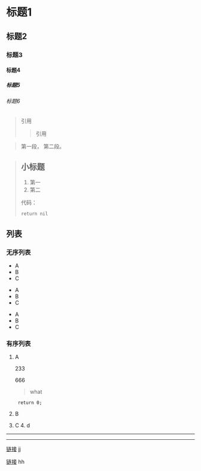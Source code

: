 # 标题1 ######

## 标题2 #####

### 标题3 ####

#### 标题4 ###

##### 标题5 ##

###### 标题6 #

> 引用
> > 引用

> 第一段，
> 第二段。

> ## 小标题
> 
> 1. 第一
> 2. 第二
> 
> 代码：
> 
>     return nil


## 列表

### 无序列表

* A
* B
* C

+ A
+ B
+ C

- A
- B
- C

### 有序列表

1. A
   
    233
    
    666

    > what

        return 0;

2. B
3. C
4\. d

***

---

[链接](https://github.com/ "github") jj

[链接](https://github.com/) hh

